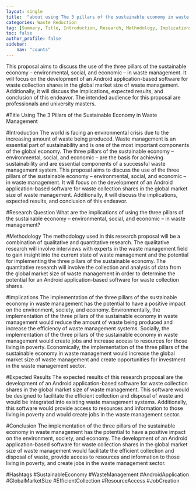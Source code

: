 ```yaml
---
layout: single
title:  "about using The 3 pillars of the sustainable economy in waste management"
categories: Waste Reduction
tag: [Summary, Title, Introduction, Research, Methodology, Implications, Expected, Conclusion, Hashtags, SustainableEconomy, WasteManagement, AndroidApplication, GlobalMarketSize, EfficientCollection, ResourceAccess, JobCreation]
toc: false
author_profile: false
sidebar:
    nav: "counts"
---
```

This proposal aims to discuss the use of the three pillars of the sustainable economy – environmental, social, and economic – in waste management. It will focus on the development of an Android application-based software for waste collection shares in the global market size of waste management. Additionally, it will discuss the implications, expected results, and conclusion of this endeavor. The intended audience for this proposal are professionals and university masters.

#Title
Using The 3 Pillars of the Sustainable Economy in Waste Management 

#Introduction
The world is facing an environmental crisis due to the increasing amount of waste being produced. Waste management is an essential part of sustainability and is one of the most important components of the global economy. The three pillars of the sustainable economy – environmental, social, and economic – are the basis for achieving sustainability and are essential components of a successful waste management system. This proposal aims to discuss the use of the three pillars of the sustainable economy – environmental, social, and economic – in waste management. It will focus on the development of an Android application-based software for waste collection shares in the global market size of waste management. Additionally, it will discuss the implications, expected results, and conclusion of this endeavor. 

#Research Question
What are the implications of using the three pillars of the sustainable economy – environmental, social, and economic – in waste management?

#Methodology
The methodology used in this research proposal will be a combination of qualitative and quantitative research. The qualitative research will involve interviews with experts in the waste management field to gain insight into the current state of waste management and the potential for implementing the three pillars of the sustainable economy. The quantitative research will involve the collection and analysis of data from the global market size of waste management in order to determine the potential for an Android application-based software for waste collection shares. 

#Implications
The implementation of the three pillars of the sustainable economy in waste management has the potential to have a positive impact on the environment, society, and economy. Environmentally, the implementation of the three pillars of the sustainable economy in waste management would reduce the amount of waste being produced and increase the efficiency of waste management systems. Socially, the implementation of the three pillars of the sustainable economy in waste management would create jobs and increase access to resources for those living in poverty. Economically, the implementation of the three pillars of the sustainable economy in waste management would increase the global market size of waste management and create opportunities for investment in the waste management sector. 

#Expected Results
The expected results of this research proposal are the development of an Android application-based software for waste collection shares in the global market size of waste management. This software would be designed to facilitate the efficient collection and disposal of waste and would be integrated into existing waste management systems. Additionally, this software would provide access to resources and information to those living in poverty and would create jobs in the waste management sector. 

#Conclusion
The implementation of the three pillars of the sustainable economy in waste management has the potential to have a positive impact on the environment, society, and economy. The development of an Android application-based software for waste collection shares in the global market size of waste management would facilitate the efficient collection and disposal of waste, provide access to resources and information to those living in poverty, and create jobs in the waste management sector. 

#Hashtags
#SustainableEconomy #WasteManagement #AndroidApplication #GlobalMarketSize #EfficientCollection #ResourceAccess #JobCreation